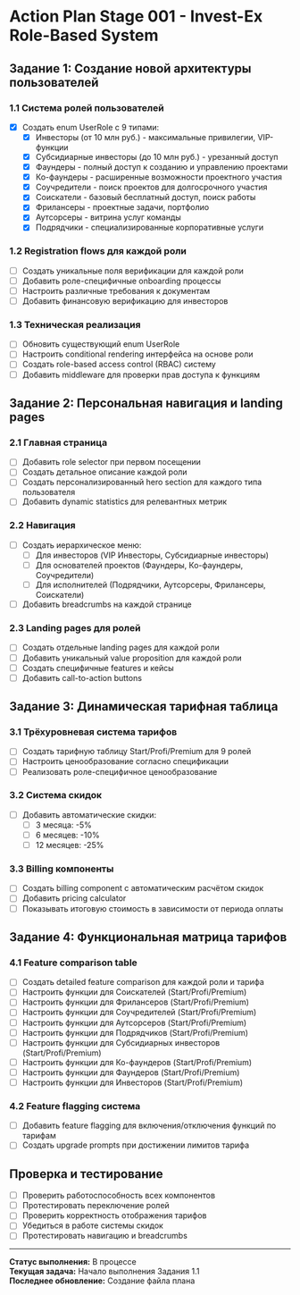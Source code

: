 # Action Plan Stage 001 - Invest-Ex Role-Based System

## Задание 1: Создание новой архитектуры пользователей

### 1.1 Система ролей пользователей
- [x] Создать enum UserRole с 9 типами:
  - [x] Инвесторы (от 10 млн руб.) - максимальные привилегии, VIP-функции
  - [x] Субсидиарные инвесторы (до 10 млн руб.) - урезанный доступ
  - [x] Фаундеры - полный доступ к созданию и управлению проектами
  - [x] Ко-фаундеры - расширенные возможности проектного участия
  - [x] Соучредители - поиск проектов для долгосрочного участия
  - [x] Соискатели - базовый бесплатный доступ, поиск работы
  - [x] Фрилансеры - проектные задачи, портфолио
  - [x] Аутсорсеры - витрина услуг команды
  - [x] Подрядчики - специализированные корпоративные услуги

### 1.2 Registration flows для каждой роли
- [ ] Создать уникальные поля верификации для каждой роли
- [ ] Добавить роле-специфичные onboarding процессы
- [ ] Настроить различные требования к документам
- [ ] Добавить финансовую верификацию для инвесторов

### 1.3 Техническая реализация
- [ ] Обновить существующий enum UserRole
- [ ] Настроить conditional rendering интерфейса на основе роли
- [ ] Создать role-based access control (RBAC) систему
- [ ] Добавить middleware для проверки прав доступа к функциям

## Задание 2: Персональная навигация и landing pages

### 2.1 Главная страница
- [ ] Добавить role selector при первом посещении
- [ ] Создать детальное описание каждой роли
- [ ] Создать персонализированный hero section для каждого типа пользователя
- [ ] Добавить dynamic statistics для релевантных метрик

### 2.2 Навигация
- [ ] Создать иерархическое меню:
  - [ ] Для инвесторов (VIP Инвесторы, Субсидиарные инвесторы)
  - [ ] Для основателей проектов (Фаундеры, Ко-фаундеры, Соучредители)
  - [ ] Для исполнителей (Подрядчики, Аутсорсеры, Фрилансеры, Соискатели)
- [ ] Добавить breadcrumbs на каждой странице

### 2.3 Landing pages для ролей
- [ ] Создать отдельные landing pages для каждой роли
- [ ] Добавить уникальный value proposition для каждой роли
- [ ] Создать специфичные features и кейсы
- [ ] Добавить call-to-action buttons

## Задание 3: Динамическая тарифная таблица

### 3.1 Трёхуровневая система тарифов
- [ ] Создать тарифную таблицу Start/Profi/Premium для 9 ролей
- [ ] Настроить ценообразование согласно спецификации
- [ ] Реализовать роле-специфичное ценообразование

### 3.2 Система скидок
- [ ] Добавить автоматические скидки:
  - [ ] 3 месяца: -5%
  - [ ] 6 месяцев: -10%
  - [ ] 12 месяцев: -25%

### 3.3 Billing компоненты
- [ ] Создать billing component с автоматическим расчётом скидок
- [ ] Добавить pricing calculator
- [ ] Показывать итоговую стоимость в зависимости от периода оплаты

## Задание 4: Функциональная матрица тарифов

### 4.1 Feature comparison table
- [ ] Создать detailed feature comparison для каждой роли и тарифа
- [ ] Настроить функции для Соискателей (Start/Profi/Premium)
- [ ] Настроить функции для Фрилансеров (Start/Profi/Premium)
- [ ] Настроить функции для Соучредителей (Start/Profi/Premium)
- [ ] Настроить функции для Аутсорсеров (Start/Profi/Premium)
- [ ] Настроить функции для Подрядчиков (Start/Profi/Premium)
- [ ] Настроить функции для Субсидиарных инвесторов (Start/Profi/Premium)
- [ ] Настроить функции для Ко-фаундеров (Start/Profi/Premium)
- [ ] Настроить функции для Фаундеров (Start/Profi/Premium)
- [ ] Настроить функции для Инвесторов (Start/Profi/Premium)

### 4.2 Feature flagging система
- [ ] Добавить feature flagging для включения/отключения функций по тарифам
- [ ] Создать upgrade prompts при достижении лимитов тарифа

## Проверка и тестирование
- [ ] Проверить работоспособность всех компонентов
- [ ] Протестировать переключение ролей
- [ ] Проверить корректность отображения тарифов
- [ ] Убедиться в работе системы скидок
- [ ] Протестировать навигацию и breadcrumbs

---

**Статус выполнения:** В процессе  
**Текущая задача:** Начало выполнения Задания 1.1  
**Последнее обновление:** Создание файла плана